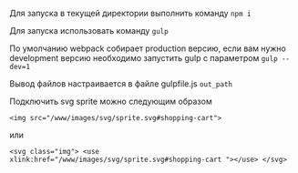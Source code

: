 Для запуска в текущей директории выполнить команду `npm i`

Для запуска использовать команду `gulp`

По умолчанию webpack собирает production версию, если вам нужно development версию
необходимо запустить gulp с параметром `gulp --dev=1`

Вывод файлов настраивается в файле gulpfile.js `out_path` 

Подключить svg sprite можно следующим образом

`<img src="/www/images/svg/sprite.svg#shopping-cart">`

или

`<svg class="img">
    <use xlink:href="/www/images/svg/sprite.svg#shopping-cart "></use>
</svg>`